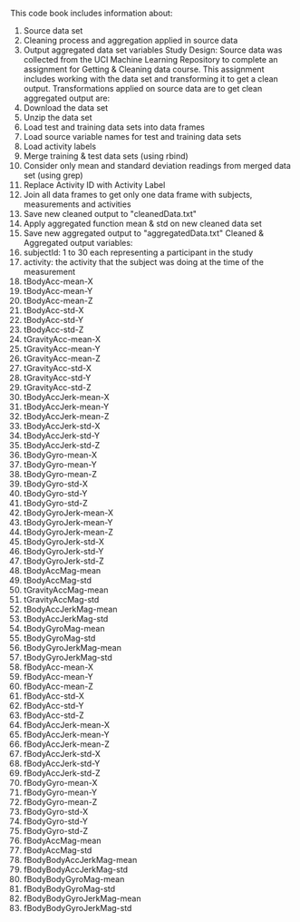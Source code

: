 This code book includes information about:
1.	Source data set
2.	Cleaning process and aggregation applied in source data
3.	Output aggregated data set variables
Study Design:
Source data was collected from the UCI Machine Learning Repository to complete an assignment for Getting & Cleaning data course. This assignment includes working with the data set and transforming it to get a clean output. 
Transformations applied on source data are to get clean aggregated output are:
1.	Download the data set
2.	Unzip the data set
3.	Load test and training data sets into data frames
4.	Load source variable names for test and training data sets
5.	Load activity labels
6.	Merge training & test data sets (using rbind)
7.	Consider only mean and standard deviation readings from merged data set (using grep)
8.	Replace Activity ID with Activity Label
9.	Join all data frames to get only one data frame with subjects, measurements and activities
10.	Save new cleaned output to "cleanedData.txt"
11.	Apply aggregated function mean & std on new cleaned data set
12.	Save new aggregated output to "aggregatedData.txt"
Cleaned & Aggregated output variables:
1.	subjectId: 1 to 30 each representing a participant in the study
2.	activity: the activity that the subject was doing at the time of the measurement
3.	tBodyAcc-mean-X
4.	tBodyAcc-mean-Y
1.	tBodyAcc-mean-Z
2.	tBodyAcc-std-X
3.	tBodyAcc-std-Y
4.	tBodyAcc-std-Z
5.	tGravityAcc-mean-X
6.	tGravityAcc-mean-Y
7.	tGravityAcc-mean-Z
8.	tGravityAcc-std-X
9.	tGravityAcc-std-Y
10.	tGravityAcc-std-Z
11.	tBodyAccJerk-mean-X
12.	tBodyAccJerk-mean-Y
13.	tBodyAccJerk-mean-Z
14.	tBodyAccJerk-std-X
15.	tBodyAccJerk-std-Y
16.	tBodyAccJerk-std-Z
17.	tBodyGyro-mean-X
18.	tBodyGyro-mean-Y
19.	tBodyGyro-mean-Z
20.	tBodyGyro-std-X
21.	tBodyGyro-std-Y
22.	tBodyGyro-std-Z
23.	tBodyGyroJerk-mean-X
24.	tBodyGyroJerk-mean-Y
25.	tBodyGyroJerk-mean-Z
26.	tBodyGyroJerk-std-X
27.	tBodyGyroJerk-std-Y
28.	tBodyGyroJerk-std-Z
29.	tBodyAccMag-mean
30.	tBodyAccMag-std
31.	tGravityAccMag-mean
32.	tGravityAccMag-std
33.	tBodyAccJerkMag-mean
34.	tBodyAccJerkMag-std
35.	tBodyGyroMag-mean
36.	tBodyGyroMag-std
37.	tBodyGyroJerkMag-mean
38.	tBodyGyroJerkMag-std
39.	fBodyAcc-mean-X
40.	fBodyAcc-mean-Y
41.	fBodyAcc-mean-Z
42.	fBodyAcc-std-X
43.	fBodyAcc-std-Y
44.	fBodyAcc-std-Z
45.	fBodyAccJerk-mean-X
46.	fBodyAccJerk-mean-Y
47.	fBodyAccJerk-mean-Z
48.	fBodyAccJerk-std-X
49.	fBodyAccJerk-std-Y
50.	fBodyAccJerk-std-Z
51.	fBodyGyro-mean-X
52.	fBodyGyro-mean-Y
53.	fBodyGyro-mean-Z
54.	fBodyGyro-std-X
55.	fBodyGyro-std-Y
56.	fBodyGyro-std-Z
57.	fBodyAccMag-mean
58.	fBodyAccMag-std
59.	fBodyBodyAccJerkMag-mean
60.	fBodyBodyAccJerkMag-std
61.	fBodyBodyGyroMag-mean
62.	fBodyBodyGyroMag-std
63.	fBodyBodyGyroJerkMag-mean
64.	fBodyBodyGyroJerkMag-std
